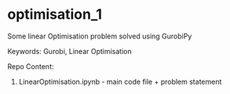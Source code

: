 # optimisation_1
Some linear Optimisation problem solved using GurobiPy

Keywords: Gurobi, Linear Optimisation


Repo Content:
1. LinearOptimisation.ipynb - main code file + problem statement

